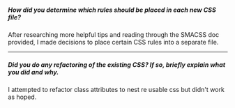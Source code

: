 ##### How did you determine which rules should be placed in each new CSS file?

After researching more helpful tips and reading through the SMACSS doc provided, I made decisions to place certain CSS rules into a separate file. 

---

##### Did you do any refactoring of the existing CSS? If so, briefly explain what you did and why.

I attempted to refactor class attributes to nest re usable css but didn't work as hoped. 
